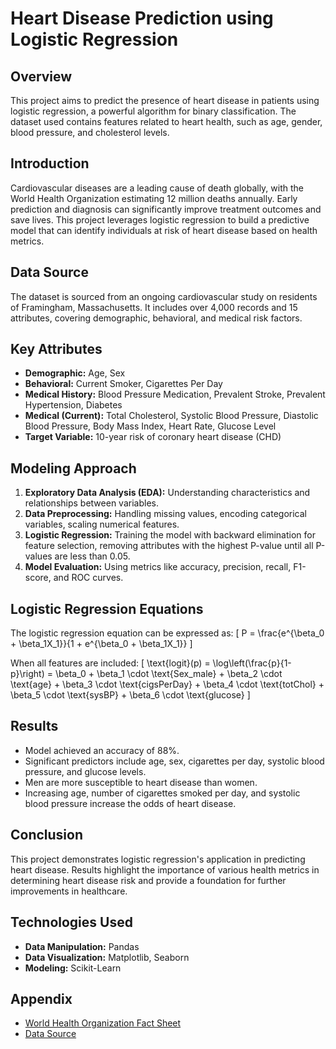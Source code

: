 # Heart Disease Prediction using Logistic Regression

## Overview
This project aims to predict the presence of heart disease in patients using logistic regression, a powerful algorithm for binary classification. The dataset used contains features related to heart health, such as age, gender, blood pressure, and cholesterol levels.

## Introduction
Cardiovascular diseases are a leading cause of death globally, with the World Health Organization estimating 12 million deaths annually. Early prediction and diagnosis can significantly improve treatment outcomes and save lives. This project leverages logistic regression to build a predictive model that can identify individuals at risk of heart disease based on health metrics.

## Data Source
The dataset is sourced from an ongoing cardiovascular study on residents of Framingham, Massachusetts. It includes over 4,000 records and 15 attributes, covering demographic, behavioral, and medical risk factors.

## Key Attributes
- **Demographic:** Age, Sex
- **Behavioral:** Current Smoker, Cigarettes Per Day
- **Medical History:** Blood Pressure Medication, Prevalent Stroke, Prevalent Hypertension, Diabetes
- **Medical (Current):** Total Cholesterol, Systolic Blood Pressure, Diastolic Blood Pressure, Body Mass Index, Heart Rate, Glucose Level
- **Target Variable:** 10-year risk of coronary heart disease (CHD)

## Modeling Approach
1. **Exploratory Data Analysis (EDA):** Understanding characteristics and relationships between variables.
2. **Data Preprocessing:** Handling missing values, encoding categorical variables, scaling numerical features.
3. **Logistic Regression:** Training the model with backward elimination for feature selection, removing attributes with the highest P-value until all P-values are less than 0.05.
4. **Model Evaluation:** Using metrics like accuracy, precision, recall, F1-score, and ROC curves.

## Logistic Regression Equations
The logistic regression equation can be expressed as:
\[ P = \frac{e^{\beta_0 + \beta_1X_1}}{1 + e^{\beta_0 + \beta_1X_1}} \]

When all features are included:
\[ \text{logit}(p) = \log\left(\frac{p}{1-p}\right) = \beta_0 + \beta_1 \cdot \text{Sex_male} + \beta_2 \cdot \text{age} + \beta_3 \cdot \text{cigsPerDay} + \beta_4 \cdot \text{totChol} + \beta_5 \cdot \text{sysBP} + \beta_6 \cdot \text{glucose} \]

## Results
- Model achieved an accuracy of 88%.
- Significant predictors include age, sex, cigarettes per day, systolic blood pressure, and glucose levels.
- Men are more susceptible to heart disease than women.
- Increasing age, number of cigarettes smoked per day, and systolic blood pressure increase the odds of heart disease.

## Conclusion
This project demonstrates logistic regression's application in predicting heart disease. Results highlight the importance of various health metrics in determining heart disease risk and provide a foundation for further improvements in healthcare.

## Technologies Used
- **Data Manipulation:** Pandas
- **Data Visualization:** Matplotlib, Seaborn
- **Modeling:** Scikit-Learn


## Appendix
- [World Health Organization Fact Sheet](http://www.who.int/mediacentre/factsheets/fs317/en/)
- [Data Source](https://www.kaggle.com/amanajmera1/framingham-heart-study-dataset/data)

